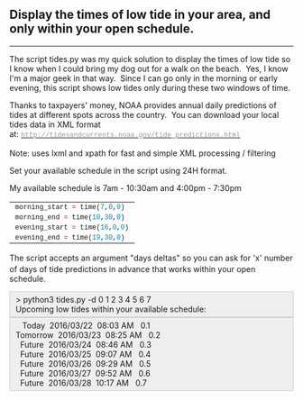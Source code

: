 <h2>Display the times of low tide in your area, and only within your open schedule.</h2>

<hr />
<p>The script tides.py was my quick solution to display the times of&nbsp;low tide so I know when I could bring my dog out for a walk on the beach. &nbsp;Yes, I know I&#39;m a major geek in that way. &nbsp;Since I can go only&nbsp;in the morning or early evening,&nbsp;this script shows low tides&nbsp;only during these two windows&nbsp;of time.</p>

<p>Thanks to taxpayers&#39; money, NOAA provides annual daily&nbsp;predictions of tides at different spots&nbsp;across the country. &nbsp;You can download your local tides data in XML format at:&nbsp;<a href="http://tidesandcurrents.noaa.gov/tide_predictions.html" target="_blank"><span style="color: rgb(150, 152, 150); font-family: Consolas, 'Liberation Mono', Menlo, Courier, monospace; font-size: 12px; line-height: 16.8px; white-space: pre;">http://tidesandcurrents.noaa.gov/tide_predictions.html</span></a></p>

<p>Note: uses lxml and xpath for fast and simple XML processing / filtering</p>

<p>Set your available schedule in the script using 24H format.</p>

<p>My available schedule is 7am - 10:30am and 4:00pm - 7:30pm</p>

<table class="highlight tab-size js-file-line-container" data-tab-size="8" style="box-sizing: border-box; border-collapse: collapse; border-spacing: 0px; tab-size: 8; font-family: Helvetica, arial, nimbussansl, liberationsans, freesans, clean, sans-serif, 'Apple Color Emoji', 'Segoe UI Emoji', 'Segoe UI Symbol'; line-height: 18.2px;">
	<tbody style="box-sizing: border-box;">
		<tr style="box-sizing: border-box;">
			<td class="blob-code blob-code-inner js-file-line" id="LC87" style="box-sizing: border-box; padding: 0px 10px; position: relative; vertical-align: top; overflow: visible; font-family: Consolas, 'Liberation Mono', Menlo, Courier, monospace; font-size: 12px; word-wrap: normal; white-space: pre;">morning_start <span class="pl-k" style="box-sizing: border-box; color: rgb(167, 29, 93);">=</span> time(<span class="pl-c1" style="box-sizing: border-box; color: rgb(0, 134, 179);">7</span>,<span class="pl-c1" style="box-sizing: border-box; color: rgb(0, 134, 179);">0</span>,<span class="pl-c1" style="box-sizing: border-box; color: rgb(0, 134, 179);">0</span>)</td>
		</tr>
		<tr style="box-sizing: border-box;">
			<td class="blob-code blob-code-inner js-file-line" id="LC88" style="box-sizing: border-box; padding: 0px 10px; position: relative; vertical-align: top; overflow: visible; font-family: Consolas, 'Liberation Mono', Menlo, Courier, monospace; font-size: 12px; word-wrap: normal; white-space: pre;">morning_end <span class="pl-k" style="box-sizing: border-box; color: rgb(167, 29, 93);">=</span> time(<span class="pl-c1" style="box-sizing: border-box; color: rgb(0, 134, 179);">10</span>,<span class="pl-c1" style="box-sizing: border-box; color: rgb(0, 134, 179);">30</span>,<span class="pl-c1" style="box-sizing: border-box; color: rgb(0, 134, 179);">0</span>)</td>
		</tr>
		<tr style="box-sizing: border-box;">
			<td class="blob-code blob-code-inner js-file-line" id="LC89" style="box-sizing: border-box; padding: 0px 10px; position: relative; vertical-align: top; overflow: visible; font-family: Consolas, 'Liberation Mono', Menlo, Courier, monospace; font-size: 12px; word-wrap: normal; white-space: pre;">evening_start <span class="pl-k" style="box-sizing: border-box; color: rgb(167, 29, 93);">=</span> time(<span class="pl-c1" style="box-sizing: border-box; color: rgb(0, 134, 179);">16</span>,<span class="pl-c1" style="box-sizing: border-box; color: rgb(0, 134, 179);">0</span>,<span class="pl-c1" style="box-sizing: border-box; color: rgb(0, 134, 179);">0</span>)</td>
		</tr>
		<tr style="box-sizing: border-box;">
			<td class="blob-code blob-code-inner js-file-line" id="LC90" style="box-sizing: border-box; padding: 0px 10px; position: relative; vertical-align: top; overflow: visible; font-family: Consolas, 'Liberation Mono', Menlo, Courier, monospace; font-size: 12px; word-wrap: normal; white-space: pre;">evening_end <span class="pl-k" style="box-sizing: border-box; color: rgb(167, 29, 93);">=</span> time(<span class="pl-c1" style="box-sizing: border-box; color: rgb(0, 134, 179);">19</span>,<span class="pl-c1" style="box-sizing: border-box; color: rgb(0, 134, 179);">30</span>,<span class="pl-c1" style="box-sizing: border-box; color: rgb(0, 134, 179);">0</span>)</td>
		</tr>
	</tbody>
</table>

<p>The script accepts an&nbsp;argument <span style="line-height: 20.8px;">&quot;days deltas&quot;&nbsp;</span>so you can ask for &#39;x&#39; number of days of tide predictions in advance that works within your open schedule.</p>

<div style="background:#eee;border:1px solid #ccc;padding:5px 10px;">&gt; python3 tides.py -d 0 1 2 3 4 5 6 7<br />
Upcoming low tides within your available schedule:</div>

<div style="background:#eee;border:1px solid #ccc;padding:5px 10px;">&nbsp; &nbsp;Today &nbsp;2016/03/22 &nbsp;08:03 AM &nbsp; 0.1<br />
Tomorrow &nbsp;2016/03/23 &nbsp;08:25 AM &nbsp; 0.2<br />
&nbsp; Future &nbsp;2016/03/24 &nbsp;08:46 AM &nbsp; 0.3<br />
&nbsp; Future &nbsp;2016/03/25 &nbsp;09:07 AM &nbsp; 0.4<br />
&nbsp; Future &nbsp;2016/03/26 &nbsp;09:29 AM &nbsp; 0.5<br />
&nbsp; Future &nbsp;2016/03/27 &nbsp;09:52 AM &nbsp; 0.6<br />
&nbsp; Future &nbsp;2016/03/28 &nbsp;10:17 AM &nbsp; 0.7</div>
